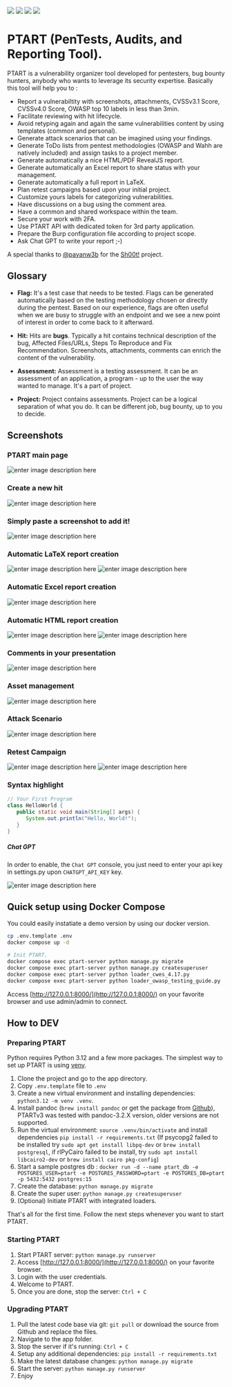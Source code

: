 ![](https://img.shields.io/github/issues/certmichelin/PTART.svg)
![](https://img.shields.io/github/forks/certmichelin/PTART.svg)
![](https://img.shields.io/github/stars/certmichelin/PTART.svg)
![](https://img.shields.io/github/license/certmichelin/PTART.svg)

# PTART (PenTests, Audits, and Reporting Tool).

PTART is a vulnerability organizer tool developed for pentesters, bug bounty hunters, anybody who wants to leverage its security expertise. Basically this tool will help you to :

- Report a vulnerabiltity with screenshots, attachments, CVSSv3.1 Score, CVSSv4.0 Score, OWASP top 10 labels in less than 3min.
- Facilitate reviewing with hit lifecycle.
- Avoid retyping again and again the same vulnerabilities content by using templates (common and personal).
- Generate attack scenarios that can be imagined using your findings.
- Generate ToDo lists from pentest methodologies (OWASP and Wahh are natively included) and assign tasks to a project member.
- Generate automatically a nice HTML/PDF RevealJS report.
- Generate automatically an Excel report to share status with your management.
- Generate automatically a full report in LaTeX.
- Plan retest campaigns based upon your initial project.
- Customize yours labels for categorizing vulnerabilities.
- Have discussions on a bug using the comment area.
- Have a common and shared workspace within the team.
- Secure your work with 2FA.
- Use PTART API with dedicated token for 3rd party application.
- Prepare the Burp configuration file according to project scope.
- Ask Chat GPT to write your report ;-)

A special thanks to [@pavanw3b](https://twitter.com/pavanw3b) for the [Sh00t!](https://github.com/pavanw3b/sh00t) project.

## Glossary

- **Flag:** It's a test case that needs to be tested. Flags can be generated automatically based on the testing methodology chosen or directly during the pentest. Based on our experience, flags are often useful when we are busy to struggle with an endpoint and we see a new point of interest in order to come back to it afterward.

- **Hit:** Hits are **bugs**. Typically a hit contains technical description of the bug, Affected Files/URLs, Steps To Reproduce and Fix Recommendation. Screenshots, attachments, comments can enrich the content of the vulnerability.

- **Assessment:** Assessment is a testing assessment. It can be an assessment of an application, a program - up to the user the way wanted to manage. It's a part of project.

- **Project:** Project contains assessments. Project can be a logical separation of what you do. It can be different job, bug bounty, up to you to decide.

## Screenshots

### PTART main page

![enter image description here](https://raw.githubusercontent.com/certmichelin/PTART/master/docs/3.PNG)

### Create a new hit

![enter image description here](https://raw.githubusercontent.com/certmichelin/PTART/master/docs/1.PNG)

### Simply paste a screenshot to add it!

![enter image description here](https://raw.githubusercontent.com/certmichelin/PTART/master/docs/2.PNG)

### Automatic LaTeX report creation

![enter image description here](https://raw.githubusercontent.com/certmichelin/PTART/master/docs/12.PNG)
![enter image description here](https://raw.githubusercontent.com/certmichelin/PTART/master/docs/11.PNG)

### Automatic Excel report creation

![enter image description here](https://raw.githubusercontent.com/certmichelin/PTART/master/docs/13.PNG)

### Automatic HTML report creation

![enter image description here](https://raw.githubusercontent.com/certmichelin/PTART/master/docs/5.PNG)
![enter image description here](https://raw.githubusercontent.com/certmichelin/PTART/master/docs/6.PNG)

### Comments in your presentation

![enter image description here](https://raw.githubusercontent.com/certmichelin/PTART/master/docs/8.PNG)

### Asset management

![enter image description here](https://raw.githubusercontent.com/certmichelin/PTART/master/docs/9.PNG)

### Attack Scenario

![enter image description here](https://raw.githubusercontent.com/certmichelin/PTART/master/docs/10.PNG)

### Retest Campaign

![enter image description here](https://raw.githubusercontent.com/certmichelin/PTART/master/docs/14.png)
![enter image description here](https://raw.githubusercontent.com/certmichelin/PTART/master/docs/16.png)

### Syntax highlight

```java
// Your First Program
class HelloWorld {
   public static void main(String[] args) {
      System.out.println("Hello, World!");
   }
}
```

##### Chat GPT

In order to enable, the `Chat GPT` console, you just need to enter your api key in settings.py upon `CHATGPT_API_KEY` key.

![enter image description here](https://raw.githubusercontent.com/certmichelin/PTART/master/docs/15.png)

## Quick setup using Docker Compose

You could easily instatiate a demo version by using our docker version.

```bash
cp .env.template .env
docker compose up -d

# Init PTART.
docker compose exec ptart-server python manage.py migrate
docker compose exec ptart-server python manage.py createsuperuser
docker compose exec ptart-server python loader_cwes_4.17.py 
docker compose exec ptart-server python loader_owasp_testing_guide.py
```

Access [http://127.0.0.1:8000/](http://127.0.0.1:8000/) on your favorite browser and use admin/admin to connect.

## How to DEV

### Preparing PTART

Python requires Python 3.12 and a few more packages. The simplest way to set up PTART is using [venv](https://docs.python.org/3/library/venv.html).

1. Clone the project and go to the app directory.
2. Copy `.env.template` file to `.env`
3. Create a new virtual environment and installing dependencies: `python3.12 -m venv .venv`.
4. Install pandoc (`brew install pandoc` or get the package from [Github](https://github.com/jgm/pandoc/releases)), PTARTv3 was tested with pandoc-3.2.X version, older versions are not supported.
5. Run the virtual environment: `source .venv/bin/activate` and install dependencies `pip install -r requirements.txt` (If psycopg2 failed to be installed try `sudo apt get install libpq-dev` or `brew install postgresql`, if rlPyCairo failed to be install, try `sudo apt install libcairo2-dev` or `brew install cairo pkg-config`)
6. Start a sample postgres db :  `docker run -d --name ptart_db -e POSTGRES_USER=ptart -e POSTGRES_PASSWORD=ptart -e POSTGRES_DB=ptart -p 5432:5432 postgres:15`
7. Create the database: `python manage.py migrate`
8. Create the super user: `python manage.py createsuperuser`
9. (Optional) Initiate PTART with integrated loaders.

That's all for the first time. Follow the next steps whenever you want to start PTART.

### Starting PTART

1. Start PTART server: `python manage.py runserver`
2. Access [http://127.0.0.1:8000/](http://127.0.0.1:8000/) on your favorite browser.
3. Login with the user credentials.
4. Welcome to PTART.
5. Once you are done, stop the server: `Ctrl + C`

### Upgrading PTART

1. Pull the latest code base via git: `git pull` or download the source from Github and replace the files.
2. Navigate to the app folder.
3. Stop the server if it's running: `Ctrl + C`
4. Setup any additional dependencies: `pip install -r requirements.txt`
5. Make the latest database changes: `python manage.py migrate`
6. Start the server: `python manage.py runserver`
7. Enjoy
